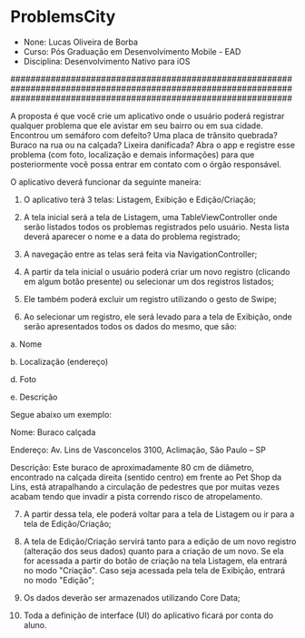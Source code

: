 # ProblemsCity

- None: Lucas Oliveira de Borba
- Curso: Pós Graduação em Desenvolvimento Mobile - EAD
- Disciplina: Desenvolvimento Nativo para iOS 

########################################################################################################################################################################

A proposta é que você crie um aplicativo onde o usuário poderá registrar qualquer problema que ele avistar em seu bairro ou em sua cidade. 
Encontrou um semáforo com defeito? Uma placa de trânsito quebrada? Buraco na rua ou na calçada? Lixeira danificada? Abra o app e registre esse problema (com foto, localização e demais informações) para que posteriormente você possa entrar em contato com o órgão responsável.

O aplicativo deverá funcionar da seguinte maneira:

1) O aplicativo terá 3 telas: Listagem, Exibição e Edição/Criação;

2) A tela inicial será a tela de Listagem, uma TableViewController onde serão listados todos os problemas registrados pelo usuário. Nesta lista deverá aparecer o nome e a data do problema registrado;

3) A navegação entre as telas será feita via NavigationController;

4) A partir da tela inicial o usuário poderá criar um novo registro (clicando em algum botão presente) ou selecionar um dos registros listados;

5) Ele também poderá excluir um registro utilizando o gesto de Swipe;

6) Ao selecionar um registro, ele será levado para a tela de Exibição, onde serão apresentados todos os dados do mesmo, que são:

a. Nome

b. Localização (endereço)

d. Foto

e. Descrição

Segue abaixo um exemplo:

Nome: Buraco calçada

Endereço: Av. Lins de Vasconcelos 3100, Aclimação, São Paulo – SP

Descrição: Este buraco de aproximadamente 80 cm de diâmetro, encontrado na calçada direita (sentido centro) em frente ao Pet Shop da Lins, está atrapalhando a circulação de pedestres que por muitas vezes acabam tendo que invadir a pista correndo risco de atropelamento.

7) A partir dessa tela, ele poderá voltar para a tela de Listagem ou ir para a tela de Edição/Criação;

8) A tela de Edição/Criação servirá tanto para a edição de um novo registro (alteração dos seus dados) quanto para a criação de um novo. Se ela for acessada a partir do botão de criação na tela Listagem, ela entrará no modo "Criação". Caso seja acessada pela tela de Exibição, entrará no modo "Edição";

9) Os dados deverão ser armazenados utilizando Core Data;

10) Toda a definição de interface (UI) do aplicativo ficará por conta do aluno.



